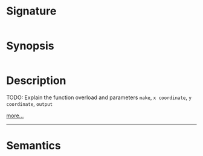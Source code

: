 # Signature
```vikid-signature
```

# Synopsis
```vikid-synopsis
```

# Description
TODO: Explain the function overload and parameters `make`, `x coordinate`, `y coordinate`, `output`

[more...](https://en.wikipedia.org/wiki/Euclidean_vector)

----
# Semantics